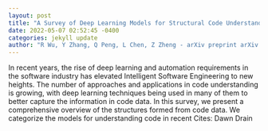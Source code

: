 ```yaml
--- 
layout: post 
title: "A Survey of Deep Learning Models for Structural Code Understanding" 
date: 2022-05-07 02:52:45 -0400 
categories: jekyll update 
author: "R Wu, Y Zhang, Q Peng, L Chen, Z Zheng - arXiv preprint arXiv:2205.01293, 2022" 
--- 
```

In recent years, the rise of deep learning and automation requirements in the software industry has elevated Intelligent Software Engineering to new heights. The number of approaches and applications in code understanding is growing, with deep learning techniques being used in many of them to better capture the information in code data. In this survey, we present a comprehensive overview of the structures formed from code data. We categorize the models for understanding code in recent Cites: Dawn Drain